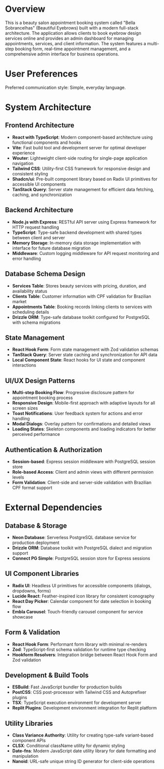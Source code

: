 # Overview

This is a beauty salon appointment booking system called "Bella Sobrancelhas" (Beautiful Eyebrows) built with a modern full-stack architecture. The application allows clients to book eyebrow design services online and provides an admin dashboard for managing appointments, services, and client information. The system features a multi-step booking form, real-time appointment management, and a comprehensive admin interface for business operations.

# User Preferences

Preferred communication style: Simple, everyday language.

# System Architecture

## Frontend Architecture
- **React with TypeScript**: Modern component-based architecture using functional components and hooks
- **Vite**: Fast build tool and development server for optimal developer experience
- **Wouter**: Lightweight client-side routing for single-page application navigation
- **Tailwind CSS**: Utility-first CSS framework for responsive design and consistent styling
- **Shadcn/ui**: Pre-built component library based on Radix UI primitives for accessible UI components
- **TanStack Query**: Server state management for efficient data fetching, caching, and synchronization

## Backend Architecture
- **Node.js with Express**: RESTful API server using Express framework for HTTP request handling
- **TypeScript**: Type-safe backend development with shared types between client and server
- **Memory Storage**: In-memory data storage implementation with interface for future database migration
- **Middleware**: Custom logging middleware for API request monitoring and error handling

## Database Schema Design
- **Services Table**: Stores beauty services with pricing, duration, and availability status
- **Clients Table**: Customer information with CPF validation for Brazilian market
- **Appointments Table**: Booking records linking clients to services with scheduling details
- **Drizzle ORM**: Type-safe database toolkit configured for PostgreSQL with schema migrations

## State Management
- **React Hook Form**: Form state management with Zod validation schemas
- **TanStack Query**: Server state caching and synchronization for API data
- **Local Component State**: React hooks for UI state and component interactions

## UI/UX Design Patterns
- **Multi-step Booking Flow**: Progressive disclosure pattern for appointment booking process
- **Responsive Design**: Mobile-first approach with adaptive layouts for all screen sizes
- **Toast Notifications**: User feedback system for actions and error handling
- **Modal Dialogs**: Overlay pattern for confirmations and detailed views
- **Loading States**: Skeleton components and loading indicators for better perceived performance

## Authentication & Authorization
- **Session-based**: Express session middleware with PostgreSQL session store
- **Role-based Access**: Client and admin views with different permission levels
- **Form Validation**: Client-side and server-side validation with Brazilian CPF format support

# External Dependencies

## Database & Storage
- **Neon Database**: Serverless PostgreSQL database service for production deployment
- **Drizzle ORM**: Database toolkit with PostgreSQL dialect and migration support
- **Connect PG Simple**: PostgreSQL session store for Express sessions

## UI Component Libraries
- **Radix UI**: Headless UI primitives for accessible components (dialogs, dropdowns, forms)
- **Lucide React**: Feather-inspired icon library for consistent iconography
- **React Day Picker**: Calendar component for date selection in booking flow
- **Embla Carousel**: Touch-friendly carousel component for service showcase

## Form & Validation
- **React Hook Form**: Performant form library with minimal re-renders
- **Zod**: TypeScript-first schema validation for runtime type checking
- **Hookform Resolvers**: Integration bridge between React Hook Form and Zod validation

## Development & Build Tools
- **ESBuild**: Fast JavaScript bundler for production builds
- **PostCSS**: CSS post-processor with Tailwind CSS and Autoprefixer plugins
- **TSX**: TypeScript execution environment for development server
- **Replit Plugins**: Development environment integration for Replit platform

## Utility Libraries
- **Class Variance Authority**: Utility for creating type-safe variant-based component APIs
- **CLSX**: Conditional className utility for dynamic styling
- **Date-fns**: Modern JavaScript date utility library for date formatting and manipulation
- **Nanoid**: URL-safe unique string ID generator for client-side operations